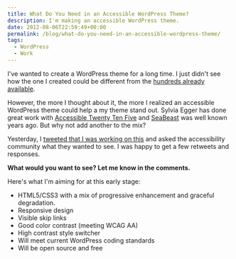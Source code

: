 ```yaml
---
title: What Do You Need in an Accessible WordPress Theme?
description: I'm making an accessible WordPress theme.
date: 2012-08-06T22:59:49+00:00
permalink: /blog/what-do-you-need-in-an-accessible-wordpress-theme/
tags:
  - WordPress
  - Work
---
```


I've wanted to create a WordPress theme for a long time. I just didn't see how the one I created could be different from the [hundreds already available](http://wordpress.org/extend/themes/).

However, the more I thought about it, the more I realized an accessible WordPress theme could help a my theme stand out. Sylvia Egger has done great work with [Accessible Twenty Ten Five](http://accessible.sprungmarker.de/) and [SeaBeast](http://green-beast.com/seabeast/) was well known years ago. But why not add another to the mix?

Yesterday, I [tweeted that I was working on this](https://twitter.com/DavidAKennedy/status/232211208755896322) and asked the accessibility community what they wanted to see. I was happy to get a few retweets and responses.

**What would you want to see? Let me know in the comments.**

Here's what I'm aiming for at this early stage:

  * HTML5/CSS3 with a mix of progressive enhancement and graceful degradation.
  * Responsive design
  * Visible skip links
  * Good color contrast (meeting WCAG AA)
  * High contrast style switcher
  * Will meet current WordPress coding standards
  * Will be open source and free